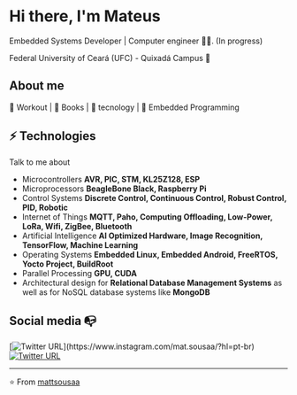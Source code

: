 # Hi there, I'm Mateus

Embedded Systems Developer | Computer engineer :man_technologist:. (In progress)

Federal University of Ceará (UFC) - Quixadá Campus :chicken:

## About me 

:muscle: Workout | :blue_book: Books | :rocket: tecnology | :robot: Embedded Programming

## ⚡ Technologies
Talk to me about
- Microcontrollers **AVR, PIC, STM, KL25Z128, ESP**
- Microprocessors **BeagleBone Black, Raspberry Pi**
- Control Systems **Discrete Control, Continuous Control, Robust Control, PID, Robotic**
- Internet of Things **MQTT, Paho, Computing Offloading, Low-Power, LoRa, Wifi, ZigBee, Bluetooth**
- Artificial Intelligence **AI Optimized Hardware, Image Recognition, TensorFlow, Machine Learning**
- Operating Systems **Embedded Linux, Embedded Android, FreeRTOS, Yocto Project, BuildRoot**
- Parallel Processing **GPU, CUDA**
- Architectural design for **Relational Database Management Systems** as well as for NoSQL database systems like **MongoDB**

## Social media :mailbox_with_no_mail:

[![Twitter URL](https://img.shields.io/twitter/url?color=%23fb3958&label=follow&logo=instagram&logoColor=%23fb3958&style=flat-square&url=https%3A%2F%2Fwww.instagram.com%2Falejorc_)](https://www.instagram.com/mat.sousaa/?hl=pt-br)
[![Twitter URL](https://img.shields.io/twitter/url?color=%230072b1&label=connect&logo=linkedin&logoColor=%230072b1&style=flat-square&url=https%3A%2F%2Fwww.linkedin.com%2Fin%2Falejandro-ramirez-ciceros%2F)](https://www.linkedin.com/in/mattsousaa/)

---
⭐️ From [mattsousaa](https://github.com/mattsousaa)
